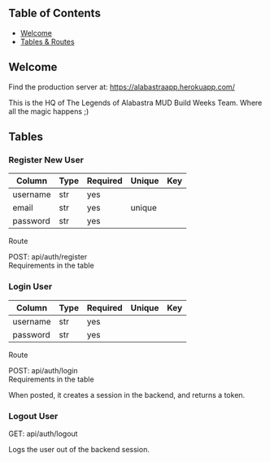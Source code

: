 ## Table of Contents

- [Welcome](#welcome)
- [Tables & Routes](#tables)


## Welcome

Find the production server at: https://alabastraapp.herokuapp.com/

This is the HQ of The Legends of Alabastra MUD Build Weeks Team. Where all the magic happens ;)


## Tables

### Register New User
| Column        |     Type      |    Required   |   Unique      |     Key       | 
| ------------- | ------------- | ------------- | ------------- | ------------- |
|  username     |  str          |   yes         |               |               |
|  email        | str           |    yes        |  unique       |               |
|  password     | str           |    yes        |               |               |

Route

POST: api/auth/register </br>
Requirements in the table

### Login User

| Column        |     Type      |    Required   |   Unique      |     Key       | 
| ------------- | ------------- | ------------- | ------------- | ------------- |
|  username     |  str          |   yes         |               |               |
|  password     | str           |    yes        |               |               |

Route

POST: api/auth/login </br>
Requirements in the table

When posted, it creates a session in the backend, and returns a token.

### Logout User
GET: api/auth/logout

Logs the user out of the backend session.

